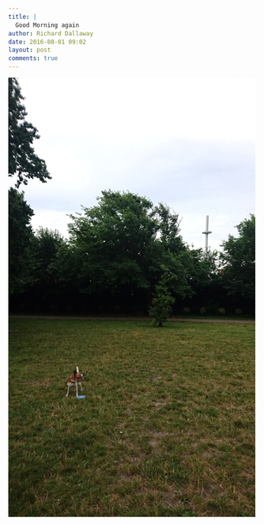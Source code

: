 ```yaml
---
title: |
  Good Morning again
author: Richard Dallaway
date: 2016-08-01 09:02
layout: post
comments: true
---
```


<div><a href="/media/tp_28659166246_754e1d6c4b_k.jpg"><img src="/media/tp_thumb_28659166246_754e1d6c4b_k.jpg" width="500" height="889"/></a></div>

  
      
